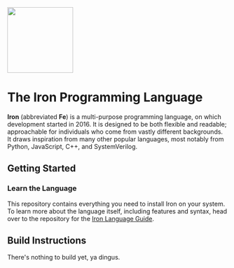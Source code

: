 <img src="http://i.imgur.com/i98eIOL.png" width="150px">

# The Iron Programming Language

**Iron** (abbreviated **Fe**) is a multi-purpose programming language, on which development started in 2016.
It is designed to be both flexible and readable; approachable for individuals who come from vastly different
backgrounds. It draws inspiration from many other popular languages, most notably from Python, JavaScript, C++,
and SystemVerilog.

## Getting Started

### Learn the Language

This repository contains everything you need to install Iron on your system. To learn more about the language itself,
including features and syntax, head over to the repository for the [Iron Language Guide](https://github.com/IronLang/iron-manual).

## Build Instructions

There's nothing to build yet, ya dingus.
